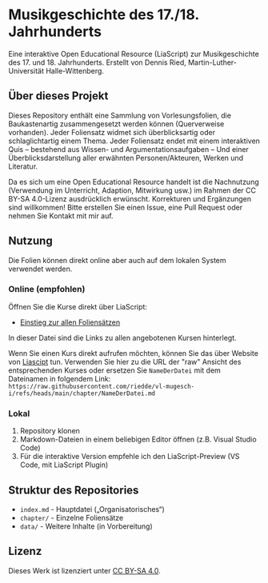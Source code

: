 # Musikgeschichte des 17./18. Jahrhunderts

Eine interaktive Open Educational Resource (LiaScript) zur Musikgeschichte des 17. und 18. Jahrhunderts. Erstellt von Dennis Ried, Martin-Luther-Universität Halle-Wittenberg.

## Über dieses Projekt

Dieses Repository enthält eine Sammlung von Vorlesungsfolien, die Baukastenartig zusammengesetzt werden können (Querverweise vorhanden). Jeder Foliensatz widmet sich überblicksartig oder schlaglichtartig einem Thema. Jeder Foliensatz endet mit einem interaktiven Quis – bestehend aus Wissen- und Argumentationsaufgaben – Und einer Überblicksdarstellung aller erwähnten Personen/Akteuren, Werken und Literatur.

Da es sich um eine Open Educational Resource handelt ist die Nachnutzung (Verwendung im Unterricht, Adaption, Mitwirkung usw.) im Rahmen der CC BY-SA 4.0-Lizenz ausdrücklich erwünscht. Korrekturen und Ergänzungen sind willkommen! Bitte erstellen Sie einen Issue, eine Pull Request oder nehmen Sie Kontakt mit mir auf.

## Nutzung

Die Folien können direkt online aber auch auf dem lokalen System verwendet werden.

### Online (empfohlen)
Öffnen Sie die Kurse direkt über LiaScript:
- [Einstieg zur allen Foliensätzen](https://liascript.github.io/course/?https://raw.githubusercontent.com/riedde/vl-mugesch-i/refs/heads/main/index.md)

In dieser Datei sind die Links zu allen angebotenen Kursen hinterlegt.

Wenn Sie einen Kurs direkt aufrufen möchten, können Sie das über Website von [Liascipt](https://liascript.github.io/) tun. Verwenden Sie hier zu die URL der "raw" Ansicht des entsprechenden Kurses oder ersetzen Sie `NameDerDatei` mit dem Dateinamen in folgendem Link: `https://raw.githubusercontent.com/riedde/vl-mugesch-i/refs/heads/main/chapter/NameDerDatei.md`

### Lokal
1. Repository klonen
2. Markdown-Dateien in einem beliebigen Editor öffnen (z.B. Visual Studio Code)
3. Für die interaktive Version empfehle ich den LiaScript-Preview (VS Code, mit LiaScript Plugin)

## Struktur des Repositories

- `index.md` - Hauptdatei („Organisatorisches“)
- `chapter/` - Einzelne Foliensätze
- `data/` - Weitere Inhalte (in Vorbereitung)

## Lizenz

Dieses Werk ist lizenziert unter [CC BY-SA 4.0](https://creativecommons.org/licenses/by-sa/4.0/).
